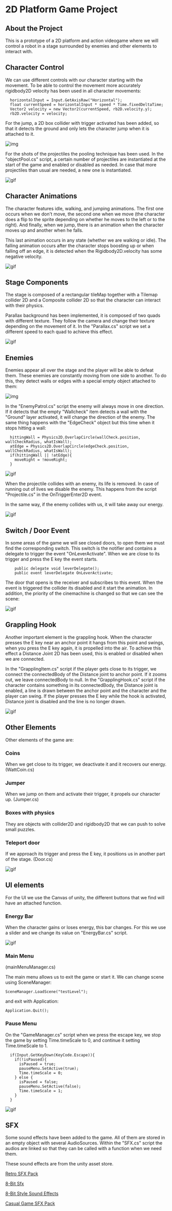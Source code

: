 # 2D Platform Game Project

## About the Project

This is a prototype of a 2D platform and action videogame where we will control a robot in a stage surrounded by enemies and other elements to interact with.

## Character Control

We can use different controls with our character starting with the movement. 
To be able to control the movement more accurately rigidbody2D velocity has been used in all character movements:

```
  horizontalInput = Input.GetAxisRaw("Horizontal");
  float currentSpeed = horizontalInput * speed * Time.fixedDeltaTime;
  Vector2 velocity = new Vector2(currentSpeed, rb2D.velocity.y);
  rb2D.velocity = velocity;
```

For the jump, a 2D box collider with trigger activated has been added, so that it detects the ground and only lets the character jump when it is attached to it.

![img](./img/jumpCollider.PNG)

For the shots of the projectiles the pooling technique has been used. In the "objectPool.cs" script, a certain number of projectiles are instantiated at the start of the game and enabled or disabled as needed. In case that more projectiles than usual are needed, a new one is instantiated.

![gif](./GIF/pooling.gif)

## Character Animations

The character features idle, walking, and jumping animations.
The first one occurs when we don't move, the second one when we move (the character does a flip to the sprite depending on whether he moves to the left or to the right). And finally, when we jump, there is an animation when the character moves up and another when he falls.

This last animation occurs in any state (whether we are walking or idle). The falling animation occurs after the character stops boosting up or when falling off an edge, it is detected when the Rigidbody2D.velocity has some negative velocity.

![gif](./GIF/characterAnimation.gif)

## Stage Components

The stage is composed of a rectangular tileMap together with a Tilemap collider 2D and a Composite collider 2D so that the character can interact with their physics.

Parallax background has been implemented, it is composed of two quads with different texture. They follow the camera and change their texture depending on the movement of it. In the "Parallax.cs" script we set a different speed to each quad to achieve this effect.

![gif](./GIF/parallax.gif)

## Enemies

Enemies appear all over the stage and the player will be able to defeat them. These enemies are constantly moving from one side to another. 
To do this, they detect walls or edges with a special empty object attached to them:

![img](./img/emptyObject.PNG)

In the "EnemyPatrol.cs" script the enemy will always move in one direction. If it detects that the empty "Wallcheck" item detects a wall with the "Ground" layer activated, it will change the direction of the enemy. 
The same thing happens with the "EdgeCheck" object but this time when it stops hitting a wall:

```
  hittingWall = Physics2D.OverlapCircle(wallCheck.position, wallCheckRadius, whatIsWall);
  atEdge = Physics2D.OverlapCircle(edgeCheck.position, wallCheckRadius, whatIsWall);
  if(hittingWall || !atEdge){
    moveRight = !moveRight;
  }
```

![gif](./GIF/enemyPatrol.gif)

When the projectile collides with an enemy, its life is removed. In case of running out of lives we disable the enemy. This happens from the script "Projectile.cs" in the OnTriggerEnter2D event.

In the same way, if the enemy collides with us, it will take away our energy.

![gif](./GIF/enemyHit.gif)

## Switch / Door Event

In some areas of the game we will see closed doors, to open them we must find the corresponding switch. This switch is the notifier and contains a delegate to trigger the event "OnLeverActivate". When we are close to its trigger and press the E key the event starts.

```
    public delegate void leverDelegate();
    public event leverDelegate OnLeverActivate;
```

The door that opens is the receiver and subscribes to this event. When the event is triggered the collider its disabled and it start the animation.
In addition, the priority of the cinemachine is changed so that we can see the scene:

![gif](./GIF/switchDoorEvent.gif)

## Grappling Hook

Another important element is the grappling hook. When the character presses the E key near an anchor point it hangs from this point and swings, when you press the E key again, it is propelled into the air.
To achieve this effect a Distance Joint 2D has been used, this is enabled or disabled when we are connected.

In the "GrapplingItem.cs" script if the player gets close to its trigger, we connect the connectedBody of the Distance joint to anchor point. If it zooms out, we leave connectedBody to null.
In the "GrapplingHook.cs" script if the character contains something in its connectedBody, the Distance joint is enabled, a line is drawn between the anchor point and the character and the player can swing. If the player presses the E key while the hook is activated, Distance joint is disabled and the line is no longer drawn.

![gif](./GIF/grapplingHook.gif)

## Other Elements

Other elements of the game are:

### Coins

When we get close to its trigger, we deactivate it and it recovers our energy. (WattCoin.cs)

### Jumper

When we jump on them and activate their trigger, it propels our character up. (Jumper.cs)

### Boxes with physics

They are objects with collider2D and rigidbody2D that we can push to solve small puzzles. 

### Teleport door

If we approach its trigger and press the E key, it positions us in another part of the stage. (Door.cs)

![gif](./GIF/otherElements.gif)


## UI elements

For the UI we use the Canvas of unity, the different buttons that we find will have an attached function.

### Energy Bar

When the character gains or loses energy, this bar changes. For this we use a slider and we change its value on "EnergyBar.cs" script.

![gif](./GIF/energyBar.gif)

### Main Menu

(mainMenuManager.cs)

The main menu allows us to exit the game or start it. We can change scene using SceneManager:

```
SceneManager.LoadScene("testLevel");
```

and exit with Application:

```
Application.Quit();
```

### Pause Menu

On the "GameManager.cs" script when we press the escape key, we stop the game by setting Time.timeScale to 0, and continue it setting Time.timeScale to 1.

```
  if(Input.GetKeyDown(KeyCode.Escape)){
    if(!isPaused){
      isPaused = true;
      pauseMenu.SetActive(true);
      Time.timeScale = 0;
    } else {
      isPaused = false;
      pauseMenu.SetActive(false);
      Time.timeScale = 1;
    }
  }
```

![gif](./GIF/ui.gif)

## SFX

Some sound effects have been added to the game. All of them are stored in an empty object with several AudioSources.
Within the "SFX.cs" script the audios are linked so that they can be called with a function when we need them.

These sound effects are from the unity asset store.

[Retro SFX Pack](https://assetstore.unity.com/packages/audio/sound-fx/free-retro-sfx-pack-43256)

[8-Bit Sfx](https://assetstore.unity.com/packages/audio/sound-fx/8-bit-sfx-32831#reviews)

[8-Bit Style Sound Effects](https://assetstore.unity.com/packages/audio/sound-fx/8-bit-style-sound-effects-68228#reviews)

[Casual Game SFX Pack](https://assetstore.unity.com/packages/audio/sound-fx/free-casual-game-sfx-pack-54116#reviews)

